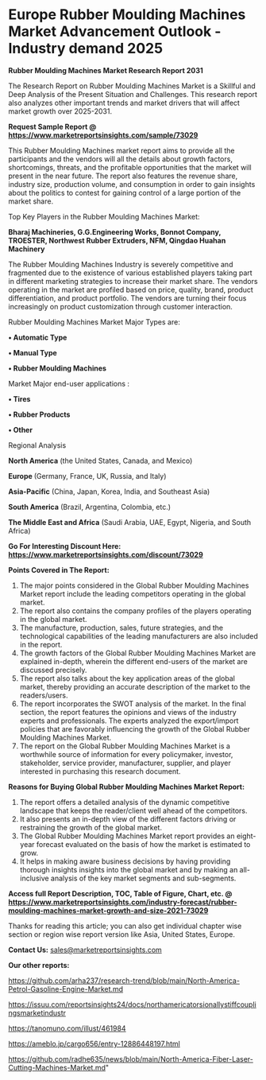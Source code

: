 # Europe Rubber Moulding Machines Market Advancement Outlook - Industry demand 2025

<strong>Rubber Moulding Machines Market Research Report 2031</strong>

The Research Report on Rubber Moulding Machines Market is a Skillful and Deep Analysis of the Present Situation and Challenges. This research report also analyzes other important trends and market drivers that will affect market growth over 2025-2031.

<strong>Request Sample Report @ <a href=https://www.marketreportsinsights.com/sample/73029>https://www.marketreportsinsights.com/sample/73029</a></strong>

This Rubber Moulding Machines market report aims to provide all the participants and the vendors will all the details about growth factors, shortcomings, threats, and the profitable opportunities that the market will present in the near future. The report also features the revenue share, industry size, production volume, and consumption in order to gain insights about the politics to contest for gaining control of a large portion of the market share.

Top Key Players in the Rubber Moulding Machines Market:

<strong>Bharaj Machineries, G.G.Engineering Works, Bonnot Company, TROESTER, Northwest Rubber Extruders, NFM, Qingdao Huahan Machinery</strong>

The Rubber Moulding Machines Industry is severely competitive and fragmented due to the existence of various established players taking part in different marketing strategies to increase their market share. The vendors operating in the market are profiled based on price, quality, brand, product differentiation, and product portfolio. The vendors are turning their focus increasingly on product customization through customer interaction.

Rubber Moulding Machines Market Major Types are:

<strong>• Automatic Type

• Manual Type

• Rubber Moulding Machines</strong>

Market Major end-user applications :

<strong>• Tires

• Rubber Products

• Other</strong>

Regional Analysis

</u><strong><b>North America</b></strong> (the United States, Canada, and Mexico)

<strong><b>Europe </b></strong>(Germany, France, UK, Russia, and Italy)

<strong><b>Asia-Pacific</b></strong> (China, Japan, Korea, India, and Southeast Asia)

<strong><b>South America</b></strong> (Brazil, Argentina, Colombia, etc.)

<strong><b>The Middle East and Africa</b></strong> (Saudi Arabia, UAE, Egypt, Nigeria, and South Africa)

<strong>Go For Interesting Discount Here: <a href=https://www.marketreportsinsights.com/discount/73029>https://www.marketreportsinsights.com/discount/73029</a></strong>

<strong>Points Covered in The Report:</strong>
<ol>
  <li>The major points considered in the Global Rubber Moulding Machines Market report include the leading competitors operating in the global market.</li>
  <li>The report also contains the company profiles of the players operating in the global market.</li>
  <li>The manufacture, production, sales, future strategies, and the technological capabilities of the leading manufacturers are also included in the report.</li>
  <li>The growth factors of the Global Rubber Moulding Machines Market are explained in-depth, wherein the different end-users of the market are discussed precisely.</li>
  <li>The report also talks about the key application areas of the global market, thereby providing an accurate description of the market to the readers/users.</li>
  <li>The report incorporates the SWOT analysis of the market. In the final section, the report features the opinions and views of the industry experts and professionals. The experts analyzed the export/import policies that are favorably influencing the growth of the Global Rubber Moulding Machines Market.</li>
  <li>The report on the Global Rubber Moulding Machines Market is a worthwhile source of information for every policymaker, investor, stakeholder, service provider, manufacturer, supplier, and player interested in purchasing this research document.</li>
</ol>
<strong>Reasons for Buying Global Rubber Moulding Machines Market Report:</strong>

<ol>
  <li>The report offers a detailed analysis of the dynamic competitive landscape that keeps the reader/client well ahead of the competitors.</li>
  <li>It also presents an in-depth view of the different factors driving or restraining the growth of the global market.</li>
  <li>The Global Rubber Moulding Machines Market report provides an eight-year forecast evaluated on the basis of how the market is estimated to grow.</li>
  <li>It helps in making aware business decisions by having providing thorough insights insights into the global market and by making an all-inclusive analysis of the key market segments and sub-segments.</li>
</ol>
<strong>Access full Report Description, TOC, Table of Figure, Chart, etc. @ <a href=https://www.marketreportsinsights.com/industry-forecast/rubber-moulding-machines-market-growth-and-size-2021-73029>https://www.marketreportsinsights.com/industry-forecast/rubber-moulding-machines-market-growth-and-size-2021-73029</a></strong>


Thanks for reading this article; you can also get individual chapter wise section or region wise report version like Asia, United States, Europe.

<strong>Contact Us:</strong>
sales@marketreportsinsights.com

<strong>Our other reports:</strong>

<a href=https://github.com/arha237/research-trend/blob/main/North-America-Petrol-Gasoline-Engine-Market.md>https://github.com/arha237/research-trend/blob/main/North-America-Petrol-Gasoline-Engine-Market.md</a>

<a href=https://issuu.com/reportsinsights24/docs/northamericatorsionallystiffcouplingsmarketindustr>https://issuu.com/reportsinsights24/docs/northamericatorsionallystiffcouplingsmarketindustr</a>

<a href=https://tanomuno.com/illust/461984>https://tanomuno.com/illust/461984</a>

<a href=https://ameblo.jp/cargo656/entry-12886448197.html>https://ameblo.jp/cargo656/entry-12886448197.html</a>

<a href=https://github.com/radhe635/news/blob/main/North-America-Fiber-Laser-Cutting-Machines-Market.md>https://github.com/radhe635/news/blob/main/North-America-Fiber-Laser-Cutting-Machines-Market.md</a>"
